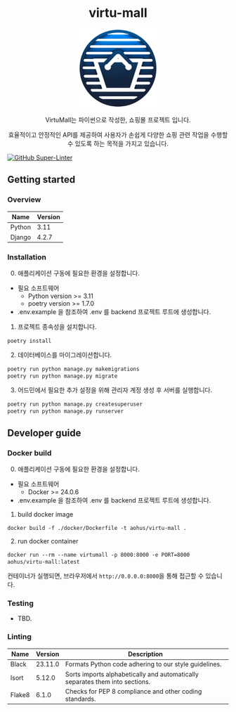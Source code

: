 <h1 align="center">virtu-mall</h1>
<p align="center"><img width="180" src="./logo.png" alt="logo" /></p>
<p align="center">VirtuMall는 파이썬으로 작성한, 쇼핑몰 프로젝트 입니다.</p>
<p align="center">효율적이고 안정적인 API를 제공하여 사용자가 손쉽게 다양한 쇼핑  관련 작업을 수행할 수 있도록 하는 목적을 가지고 있습니다.</p>

[![GitHub Super-Linter](https://github.com/f-lab-edu/virtu-mall/actions/workflows/linter.yml/badge.svg)](https://github.com/marketplace/actions/super-linter)

## Getting started

### Overview

Name    | Version
--------|---------
Python  | 3.11
Django  | 4.2.7

### Installation

0. 애플리케이션 구동에 필요한 환경을 설정합니다.
- 필요 소프트웨어
    - Python version >= 3.11
    - poetry version >= 1.7.0
- .env.example 을 참조하여 .env 를 backend 프로젝트 루트에 생성합니다.

1. 프로젝트 종속성을 설치합니다.
```shell
poetry install
```

2. 데이터베이스를 마이그레이션합니다.
```shell
poetry run python manage.py makemigrations
poetry run python manage.py migrate
```

3. 어드민에서 필요한 추가 설정을 위해 관리자 계정 생성 후 서버를 실행합니다.
```shell
poetry run python manage.py createsuperuser
poetry run python manage.py runserver
```

## Developer guide

### Docker build

0. 애플리케이션 구동에 필요한 환경을 설정합니다.
- 필요 소프트웨어
    - Docker >= 24.0.6
- .env.example 을 참조하여 .env 를 backend 프로젝트 루트에 생성합니다.

1. build docker image
```shell
docker build -f ./docker/Dockerfile -t aohus/virtu-mall .
```

2. run docker container
```shell
docker run --rm --name virtumall -p 8000:8000 -e PORT=8000 aohus/virtu-mall:latest
```

컨테이너가 실행되면, 브라우저에서 `http://0.0.0.0:8000`을 통해 접근할 수 있습니다.

### Testing

- TBD.

### Linting
Name    | Version | Description
--------|---------|----------------
Black   | 23.11.0 | Formats Python code adhering to our style guidelines.
Isort   | 5.12.0  | Sorts imports alphabetically and automatically separates them into sections.
Flake8  | 6.1.0   | Checks for PEP 8 compliance and other coding standards.

